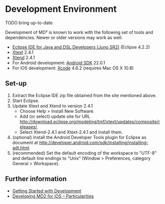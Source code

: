 Development Environment
=======================

TODO bring up-to-date 

Development of MD² is known to work with the following set of tools and dependencies.
Newer or older versions may work as well.

* [Eclipse IDE for Java and DSL Developers (Juno SR2)](http://www.eclipse.org/downloads/packages/eclipse-ide-java-and-dsl-developers/junosr2) (Eclipse 4.2.2)
* [Xtext](http://www.xtext.org) 2.4.1
* [Xtend](http://www.xtend.org) 2.4.1
* For Android development: [Android SDK](http://developer.android.com/sdk/index.html) 22.0.1
* For iOS development: [Xcode](http://developer.apple.com/tools/xcode/) 4.6.2 (requires Mac OS X 10.8)

Set-up
------

1. Extract the Eclipse IDE zip file obtained from the site mentioned above.
2. Start Eclipse.
3. Update Xtext and Xtend to version 2.4.1
	* Choose Help > Install New Software.
	* Add (or select) update site for URL http://download.eclipse.org/modeling/tmf/xtext/updates/composite/releases/.
	* Select Xtend-2.4.1 and Xtext-2.4.1 and install them.
4. (optional) Install the Android Developer Tools plugin for Eclipse as document at http://developer.android.com/sdk/installing/installing-adt.html.
5. (recommended) Set the default encoding of the workspace to "UTF-8" and default line endings to "Unix" (Window > Preferences, category General > Workspace).

Further information
-------------------

* [Getting Started with Development](getting-started-dev.md)
* [Developing MD2 for iOS – Particularities](md2-ios-development.md)
